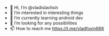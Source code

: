 - 👋 Hi, I’m @vladislavlisin
- 👀 I’m interested in interesting things
- 🌱 I’m currently learning android dev
- 💞️ I’m looking for any possibilities
- 📫 How to reach me 
https://t.me/vladfoxin666

<!---
vladislavlisin/vladislavlisin is a ✨ special ✨ repository because its `README.md` (this file) appears on your GitHub profile.
You can click the Preview link to take a look at your changes.
--->
